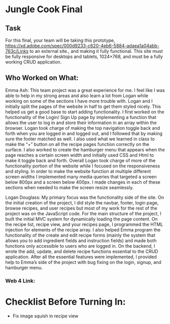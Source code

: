 # Jungle Cook Final

## Task

For this final, your team will be taking this prototype, https://xd.adobe.com/spec/000d9233-c620-4eb6-5884-adaea1a04abb-763c/Links to an external site., and making it fully functional. This site must be fully responsive for desktops and tablets, 1024×768, and must be a fully working CRUD application.

## Who Worked on What:

Emma Ash: This team project was a great experience for me. I feel like I was able to help in my strong areas and also learn a lot from Logan while working on some of the sections I have more trouble with. Logan and I initially split the pages of the website in half to get them styled nicely. This helped us get a good base to start adding functionality. I first worked on the functionality of the Login/ Sign Up page by implementing a function that allows the user to log in and store their information in an array within the browser. Logan took charge of making the top navigation toggle back and forth when you are logged in and logged out, and I followed that by making sure the footer matched as well. I also used what we learned in class to make the “+” button on all the recipe pages function correctly on the surface. I also worked to create the hamburger menu that appears when the page reaches a certain screen width and initially used CSS and Html to make it toggle back and forth. Overall Logan took charge of more of the functionality portion of the website while I focused on the responsiveness and styling. In order to make the website function at multiple different screen widths I implemented many media queries that targeted a screen below 800px and a screen below 400px. I made changes in each of these sections when needed to make the screen resize seamlessly.

Logan Douglass: My primary focus was the functionality side of the site. On the initial creation of the project, I did style the navbar, footer, login page, browse recipes, and user recipes but most of my work for the rest of the project was on the JavaScript code. For the main structure of the project, I built the initial MVC system for dynamically loading the page content. On the recipe list, recipe view, and your recipes page, I programmed the HTML injection for elements of the recipe array. I also helped Emma program the functionality of the create and edit recipe forms (mainly the system that allows you to add ingredient fields and instruction fields) and made both functions only accessible to users who are logged in. On the backend, I wrote the add, update, and delete recipe functions essential to the CRUD application. After all the essential features were implemented, I provided help to Emma’s side of the project with bug fixing on the login, signup, and hamburger menu.

### Web 4 Link:

# Checklist Before Turning In:

- Fix image squish in recipe view
